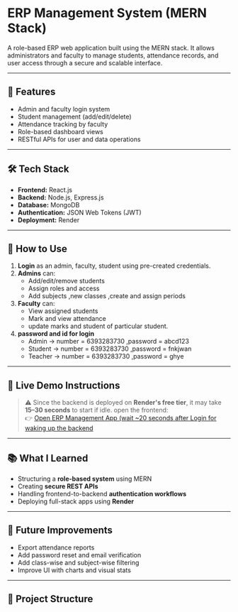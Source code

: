 # ERP Management System (MERN Stack)

A role-based ERP web application built using the MERN stack. It allows administrators and faculty to manage students, attendance records, and user access through a secure and scalable interface.

---

## 🚀 Features

- Admin and faculty login system
- Student management (add/edit/delete)
- Attendance tracking by faculty
- Role-based dashboard views
- RESTful APIs for user and data operations

---

## 🛠️ Tech Stack

- **Frontend:** React.js
- **Backend:** Node.js, Express.js
- **Database:** MongoDB
- **Authentication:** JSON Web Tokens (JWT)
- **Deployment:** Render

---

## 📌 How to Use

1. **Login** as an admin, faculty, student using pre-created credentials.
2. **Admins** can:
   - Add/edit/remove students
   - Assign roles and access
   - Add subjects ,new classes ,create and assign periods 
3. **Faculty** can:
   - View assigned students
   - Mark and view attendance
   - update marks and student of particular student.
4. **password and id for login**
   - Admin -> number = 6393283730 ,password = abcd123
   - Student -> number = 6393283730 ,password = fnkjwan
   - Teacher -> number = 6393283730 ,password = ghye
---

## 🔧 Live Demo Instructions

> ⚠️ Since the backend is deployed on **Render's free tier**, it may take **15–30 seconds** to start if idle.
 open the frontend:  
   👉 [Open ERP Management App (wait ~20 seconds after Login for waking up the backend](https://erp-management-system-1.onrender.com)  
   

---

## 📚 What I Learned

- Structuring a **role-based system** using MERN
- Creating **secure REST APIs**
- Handling frontend-to-backend **authentication workflows**
- Deploying full-stack apps using **Render**

---

## 🔮 Future Improvements

- Export attendance reports
- Add password reset and email verification
- Add class-wise and subject-wise filtering
- Improve UI with charts and visual stats

---

## 📂 Project Structure

